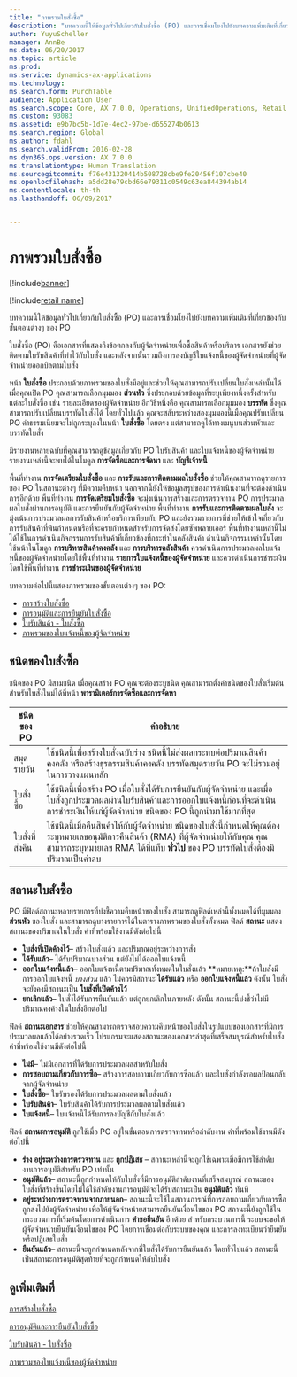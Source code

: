 ```yaml
---
title: "ภาพรวมใบสั่งซื้อ"
description: "บทความนี้ให้ข้อมูลทั่วไปเกี่ยวกับใบสั่งซื้อ (PO) และการเชื่อมโยงไปยังบทความเพิ่มเติมที่เกี่ยวข้องกับขั้นตอนต่างๆ ของ PO"
author: YuyuScheller
manager: AnnBe
ms.date: 06/20/2017
ms.topic: article
ms.prod: 
ms.service: dynamics-ax-applications
ms.technology: 
ms.search.form: PurchTable
audience: Application User
ms.search.scope: Core, AX 7.0.0, Operations, UnifiedOperations, Retail
ms.custom: 93083
ms.assetid: e9b7bc5b-1d7e-4ec2-97be-d655274b0613
ms.search.region: Global
ms.author: fdahl
ms.search.validFrom: 2016-02-28
ms.dyn365.ops.version: AX 7.0.0
ms.translationtype: Human Translation
ms.sourcegitcommit: f76e431320414b508728cbe9fe20456f107cbe40
ms.openlocfilehash: a5dd28e79cbd66e79311c0549c63ea844394ab14
ms.contentlocale: th-th
ms.lasthandoff: 06/09/2017


---
```


# <a name="purchase-order-overview"></a>ภาพรวมใบสั่งซื้อ

[!include[banner](../includes/banner.md)]

[!include[retail name](../includes/retail-name.md)]


บทความนี้ให้ข้อมูลทั่วไปเกี่ยวกับใบสั่งซื้อ (PO) และการเชื่อมโยงไปยังบทความเพิ่มเติมที่เกี่ยวข้องกับขั้นตอนต่างๆ ของ PO

ใบสั่งซื้อ (PO) คือเอกสารที่แสดงถึงข้อตกลงกับผู้จัดจำหน่ายเพื่อซื้อสินค้าหรือบริการ เอกสารยังช่วยติดตามใบรับสินค้าที่ทำไว้กับใบสั่ง และหลังจากนั้นรวมถึงการลงบัญชีใบแจ้งหนี้ของผู้จัดจำหน่ายที่ผู้จัดจำหน่ายออกบิลตามใบสั่ง  

หน้า **ใบสั่งซื้อ** ประกอบด้วยภาพรวมของใบสั่งมีอยู่และช่วยให้คุณสามารถปรับเปลี่ยนใบสั่งเหล่านั้นได้ เมื่อคุณเปิด PO คุณสามารถเลือกมุมมอง **ส่วนหัว**  ซึ่งประกอบด้วยข้อมูลที่ระบุเพียงหนึ่งครั้งสำหรับแต่ละใบสั่งซื้อ เช่น รายละเอียดของผู้จัดจำหน่าย อีกวิธีหนึ่งคือ คุณสามารถเลือกมุมมอง **บรรทัด** ซึ่งคุณสามารถปรับเปลี่ยนบรรทัดใบสั่งได้ โดยทั่วไปแล้ว คุณจะสลับระหว่างสองมุมมองนี้เมื่อคุณปรับเปลี่ยน PO ค่าธรรมเนียมจะไม่ถูกระบุลงในหน้า **ใบสั่งซื้อ** โดยตรง แต่สามารถดูได้ทางเมนูบนส่วนหัวและบรรทัดใบสั่ง  

มีรายงานหลายฉบับที่คุณสามารถดูข้อมูลเกี่ยวกับ PO ใบรับสินค้า และใบแจ้งหนี้ของผู้จัดจำหน่าย รายงานเหล่านี้จะพบได้ในโมดูล **การจัดซื้อและการจัดหา** และ **บัญชีเจ้าหนี้**  

พื้นที่ทำงาน **การจัดเตรียมใบสั่งซื้อ** และ **การรับและการติดตามผลใบสั่งซื้อ** ช่วยให้คุณสามารถดูรายการของ PO ในสถานะต่างๆ ที่มีความคืบหน้า นอกจากนี้ยังให้ข้อมูลสรุปของการดำเนินงานที่จะต้องดำเนินการอีกด้วย พื้นที่ทำงาน **การจัดเตรียมใบสั่งซื้อ** จะมุ่งเน้นการสร้างและการตรวจทาน PO การประมวลผลใบสั่งผ่านการอนุมัติ และการยืนยันกับผู้จัดจำหน่าย พื้นที่ทำงาน **การรับและการติดตามผลใบสั่ง** จะมุ่งเน้นการประมวลผลการรับสินค้าหรือบริการเทียบกับ PO และยังรวมรายการที่ช่วยให้เข้าใจเกี่ยวกับการรับสินค้าที่พ้นกำหนดหรือที่จะครบกำหนดสำหรับการจัดส่งโดยซัพพลายเออร์ พื้นที่ทำงานเหล่านี้ไม่ได้ใช้ในการดำเนินกิจกรรมการรับสินค้าที่เกี่ยวข้องที่กระทำในคลังสินค้า ดำเนินกิจกรรมเหล่านั้นโดยใช้หน้าในโมดูล **การบริหารสินค้าคงคลัง** และ **การบริหารคลังสินค้า** ควรดำเนินการประมวลผลใบแจ้งหนี้ของผู้จัดจำหน่ายโดยใช้พื้นที่ทำงาน **รายการใบแจ้งหนี้ของผู้จัดจำหน่าย** และควรดำเนินการชำระเงินโดยใช้พื้นที่ทำงาน **การชำระเงินของผู้จัดจำหน่าย**  

บทความต่อไปนี้แสดงภาพรวมของขั้นตอนต่างๆ ของ PO:

-   [การสร้างใบสั่งซื้อ](purchase-order-creation.md)
-   [การอนุมัติและการยืนยันใบสั่งซื้อ](purchase-order-approval-confirmation.md)
-   [ใบรับสินค้า - ใบสั่งซื้อ](product-receipt-against-purchase-orders.md)
-   [ภาพรวมของใบแจ้งหนี้ของผู้จัดจำหน่าย](/dynamics365/unified-operations/financials/accounts-payable/vendor-invoices-overview)

## <a name="types-of-purchase-orders"></a>ชนิดของใบสั่งซื้อ
ชนิดของ PO มีสามชนิด เมื่อคุณสร้าง PO คุณจะต้องระบุชนิด คุณสามารถตั้งค่าชนิดของใบสั่งเริ่มต้นสำหรับใบสั่งใหม่ได้ที่หน้า **พารามิเตอร์การจัดซื้อและการจัดหา**

| ชนิดของ PO        | คำอธิบาย                                                                                                                                                                                                                                                                           |
|----------------|---------------------------------------------------------------------------------------------------------------------------------------------------------------------------------------------------------------------------------------------------------------------------------------|
| สมุดรายวัน        | ใช้ชนิดนี้เพื่อสร้างใบสั่งฉบับร่าง ชนิดนี้ไม่ส่งผลกระทบต่อปริมาณสินค้าคงคลัง หรือสร้างธุรกรรมสินค้าคงคลัง บรรทัดสมุดรายวัน PO จะไม่รวมอยู่ในการวางแผนหลัก                                                                                                       |
| ใบสั่งซื้อ | ใช้ชนิดนี้เพื่อสร้าง PO เมื่อใบสั่งได้รับการยืนยันกับผู้จัดจำหน่าย และเมื่อใบสั่งถูกประมวลผลผ่านใบรับสินค้าและการออกใบแจ้งหนี้ก่อนที่จะดำเนินการชำระเงินให้แก่ผู้จัดจำหน่าย ชนิดของ PO นี้ถูกนำมาใช้มากที่สุด                                                                          |
| ใบสั่งที่ส่งคืน | ใช้ชนิดนี้เมื่อคืนสินค้าให้กับผู้จัดจำหน่าย ชนิดของใบสั่งนี้กำหนดให้คุณต้องระบุหมายเลขอนุมัติการคืนสินค้า (RMA) ที่ผู้จัดจำหน่ายให้กับคุณ คุณสามารถระบุหมายเลข RMA ได้ที่แท็บ **ทั่วไป** ของ PO บรรทัดใบสั่งต้องมีปริมาณเป็นค่าลบ |

## <a name="purchase-order-statuses"></a>สถานะใบสั่งซื้อ
PO มีฟิลด์สถานะหลายรายการที่บ่งชี้ความคืบหน้าของใบสั่ง สามารถดูฟิลด์เหล่านี้ทั้งหมดได้ที่มุมมอง **ส่วนหัว** ของใบสั่ง และสามารถดูบางรายการได้ในตารางภาพรวมของใบสั่งทั้งหมด ฟิลด์ **สถานะ** แสดงสถานะของปริมาณในใบสั่ง ค่าที่พร้อมใช้งานมีดังต่อไปนี้

-   **ใบสั่งที่เปิดค้างไว้**– สร้างใบสั่งแล้ว และปริมาณอยู่ระหว่างการสั่ง
-   **ได้รับแล้ว**– ได้รับปริมาณบางส่วน แต่ยังไม่ได้ออกใบแจ้งหนี้
-   **ออกใบแจ้งหนี้แล้ว**– ออกใบแจ้งหนี้ตามปริมาณทั้งหมดในใบสั่งแล้ว **หมายเหตุ:**ถ้าใบสั่งมีการออกใบแจ้งหนี้ *บางส่วน* แล้ว ไม่ควรมีสถานะ **ได้รับแล้ว** หรือ **ออกใบแจ้งหนี้แล้ว** ดังนั้น ใบสั่งจะยังคงมีสถานะเป็น **ใบสั่งที่เปิดค้างไว้**
-   **ยกเลิกแล้ว**– ใบสั่งได้รับการยืนยันแล้ว แต่ถูกยกเลิกในภายหลัง ดังนั้น สถานะนี้บ่งชี้ว่าไม่มีปริมาณคงค้างในใบสั่งอีกต่อไป

ฟิลด์ **สถานะเอกสาร** ช่วยให้คุณสามารถตรวจสอบความคืบหน้าของใบสั่งในรูปแบบของเอกสารที่มีการประมวลผลแล้วได้อย่างรวดเร็ว โปรแกรมจะแสดงสถานะของเอกสารล่าสุดที่เสร็จสมบูรณ์สำหรับใบสั่ง ค่าที่พร้อมใช้งานมีดังต่อไปนี้

-   **ไม่มี**– ไม่มีเอกสารที่ได้รับการประมวลผลสำหรับใบสั่ง
-   **การสอบถามเกี่ยวกับการซื้อ**– สร้างการสอบถามเกี่ยวกับการซื้อแล้ว และใบสั่งกำลังรอผลป้อนกลับจากผู้จัดจำหน่าย
-   **ใบสั่งซื้อ**– ใบรับรองได้รับการประมวลผลตามใบสั่งแล้ว
-   **ใบรับสินค้า**– ใบรับสินค้าได้รับการประมวลผลตามใบสั่งแล้ว
-   **ใบแจ้งหนี้**– ใบแจ้งหนี้ได้รับการลงบัญชีกับใบสั่งแล้ว

ฟิลด์ **สถานะการอนุมัติ** ถูกใช้เมื่อ PO อยู่ในขั้นตอนการตรวจทานหรือลำดับงาน ค่าที่พร้อมใช้งานมีดังต่อไปนี้

-   **ร่าง** **อยู่ระหว่างการตรวจทาน** และ **ถูกปฏิเสธ** – สถานะเหล่านี้จะถูกใช้เฉพาะเมื่อมีการใช้ลำดับงานการอนุมัติสำหรับ PO เท่านั้น
-   **อนุมัติแล้ว**– สถานะนี้ถูกกำหนดให้กับใบสั่งที่มีการอนุมัติลำดับงานที่เสร็จสมบูรณ์ สถานะของใบสั่งที่สร้างขึ้นโดยไม่ได้ใช้ลำดับงานการอนุมัติจะได้รับสถานะเป็น **อนุมัติแล้ว** ทันที
-   **อยู่ระหว่างการตรวจทานจากภายนอก**– สถานะนี้จะใช้ในสถานการณ์ที่การสอบถามเกี่ยวกับการซื้อถูกส่งไปยังผู้จัดจำหน่าย เพื่อให้ผู้จัดจำหน่ายสามารถยืนยันเงื่อนไขของ PO สถานะนี้ยังถูกใช้ในกระบวนการที่เริ่มต้นโดยการดำเนินการ **คำขอยืนยัน** อีกด้วย สำหรับกระบวนการนี้ ระบบจะขอให้ผู้จัดจำหน่ายยืนยันเงื่อนไขของ PO โดยการเชื่อมต่อกับระบบของคุณ และการลงทะเบียนว่ายืนยันหรือปฏิเสธใบสั่ง
-   **ยืนยันแล้ว**– สถานะนี้จะถูกกำหนดหลังจากที่ใบสั่งได้รับการยืนยันแล้ว โดยทั่วไปแล้ว สถานะนี้เป็นสถานะการอนุมัติสุดท้ายที่จะถูกกำหนดให้กับใบสั่ง


<a name="see-also"></a>ดูเพิ่มเติมที่
--------

[การสร้างใบสั่งซื้อ](purchase-order-creation.md)

[การอนุมัติและการยืนยันใบสั่งซื้อ](purchase-order-approval-confirmation.md)

[ใบรับสินค้า - ใบสั่งซื้อ](product-receipt-against-purchase-orders.md)

[ภาพรวมของใบแจ้งหนี้ของผู้จัดจำหน่าย](/dynamics365/unified-operations/financials/accounts-payable/vendor-invoices-overview)




